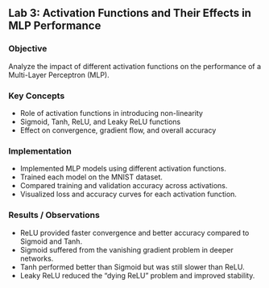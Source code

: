 ## Lab 3: Activation Functions and Their Effects in MLP Performance

### Objective
Analyze the impact of different activation functions on the performance of a Multi-Layer Perceptron (MLP).

### Key Concepts
- Role of activation functions in introducing non-linearity
- Sigmoid, Tanh, ReLU, and Leaky ReLU functions
- Effect on convergence, gradient flow, and overall accuracy

### Implementation
- Implemented MLP models using different activation functions.
- Trained each model on the MNIST dataset.
- Compared training and validation accuracy across activations.
- Visualized loss and accuracy curves for each activation function.

### Results / Observations
- ReLU provided faster convergence and better accuracy compared to Sigmoid and Tanh.
- Sigmoid suffered from the vanishing gradient problem in deeper networks.
- Tanh performed better than Sigmoid but was still slower than ReLU.
- Leaky ReLU reduced the “dying ReLU” problem and improved stability.
